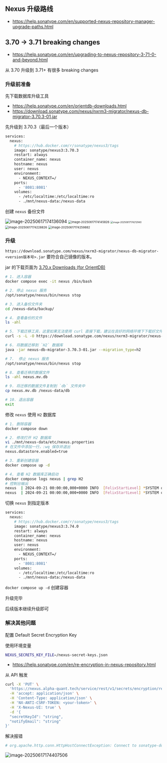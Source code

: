 ## Nexus 升级路线

- <https://help.sonatype.com/en/supported-nexus-repository-manager-upgrade-paths.html>

## 3.70 -> 3.71 breaking changes

- <https://help.sonatype.com/en/upgrading-to-nexus-repository-3-71-0-and-beyond.html>

从 3.70 升级到 3.71+ 有很多 breaking changes

### 升级前准备

先下载数据库升级工具

- <https://help.sonatype.com/en/orientdb-downloads.html>
- <https://download.sonatype.com/nexus/nxrm3-migrator/nexus-db-migrator-3.70.3-01.jar>

先升级到 3.70.3（最后一个版本）

```bash
services:
  nexus:
    # https://hub.docker.com/r/sonatype/nexus3/tags
    image: sonatype/nexus3:3.70.3
    restart: always
    container_name: nexus
    hostname: nexus
    user: nexus
    environment:
      - NEXUS_CONTEXT=/
    ports:
      - '8081:8081'
    volumes:
      - /etc/localtime:/etc/localtime:ro
      - ./mnt/nexus-data:/nexus-data
```

创建 `nexus` 备份文件

<img src="./.assets/Nexus升级/image-20250617174136094.png" alt="image-20250617174136094"  />

<img src="./.assets/Nexus升级/image-20250617174145826.png" alt="image-20250617174145826" style="zoom: 67%;" />

<img src="./.assets/Nexus升级/image-20250617174212940.png" alt="image-20250617174212940" style="zoom:50%;" />

<img src="./.assets/Nexus升级/image-20250617174228826.png" alt="image-20250617174228826" style="zoom:67%;" />

<img src="./.assets/Nexus升级/image-20250617174259882.png" alt="image-20250617174259882" style="zoom: 67%;" />

### 升级

`https://download.sonatype.com/nexus/nxrm3-migrator/nexus-db-migrator-<version版本号>.jar` 要符合自己镜像的版本。

jar 的下载页面为 [3.70.x Downloads (for OrientDB)](https://help.sonatype.com/en/orientdb-downloads.html)

```bash
# 1. 进入容器
docker compose exec -it nexus /bin/bash

# 2. 停止 nexus 服务
/opt/sonatype/nexus/bin/nexus stop

# 3. 进入备份文件夹
cd /nexus-data/backup/

# 4. 查看备份的文件
ls -ahl

# 5. 下载迁移工具，这里如果无法使用 curl 直接下载，建议在良好的网络环境下下载好文件后，把文件复制到 docker 容器中的 /nexus-data/backup 文件夹中
curl -s -L -O https://download.sonatype.com/nexus/nxrm3-migrator/nexus-db-migrator-3.70.3-01.jar

# 6. 将数据迁移到 `H2` 数据库
java -jar nexus-db-migrator-3.70.3-01.jar --migration_type=h2

# 7.  停止 nexus 服务
/opt/sonatype/nexus/bin/nexus stop

# 8. 查看迁移的数据文件
ls -ahl nexus.mv.db

# 9. 将迁移的数据文件复制到 `db` 文件夹中
cp nexus.mv.db /nexus-data/db

# 10. 退出容器
exit
```

修改 `nexus` 使用 `H2` 数据库

```bash
# 1. 删除容器
docker compose down

# 2. 修改打开 H2 数据库
vi ./mnt/nexus-data/etc/nexus.properties
# 在文件中添加一行，:wq 保存并退出
nexus.datastore.enabled=true

# 3. 重新创建容器
docker compose up -d

# 4. 查看 H2 数据库正确启动
docker compose logs nexus | grep H2
# 控制台输出
nexus  | 2024-09-21 00:00:00,000+0000 INFO  [FelixStartLevel] *SYSTEM org.sonatype.nexus.datastore.DataStoreConfigurationDefaultSource - Loaded 'nexus' data store configuration defaults (Embedded H2)
nexus  | 2024-09-21 00:00:00,000+0000 INFO  [FelixStartLevel] *SYSTEM org.sonatype.nexus.datastore.mybatis.MyBatisDataStore - nexus - MyBatis databaseId: H2
```

切换 `nexus` 到指定版本

```bash
services:
  nexus:
    # https://hub.docker.com/r/sonatype/nexus3/tags
    image: sonatype/nexus3:3.74.0
    restart: always
    container_name: nexus
    hostname: nexus
    user: nexus
    environment:
      - NEXUS_CONTEXT=/
    ports:
      - '8081:8081'
    volumes:
      - /etc/localtime:/etc/localtime:ro
      - ./mnt/nexus-data:/nexus-data
```

`docker compose up -d` 创建容器

升级完毕

后续版本继续升级即可

### 解决其他问题

配置 Default Secret Encryption Key

使用环境变量

```bash
NEXUS_SECRETS_KEY_FILE=/nexus-secret-keys.json
```

- <https://help.sonatype.com/en/re-encryption-in-nexus-repository.html>

从 API 触发

```bash
curl -X 'PUT' \
  'https://nexus.alpha-quant.tech/service/rest/v1/secrets/encryption/re-encrypt' \
  -H 'accept: application/json' \
  -H 'Content-Type: application/json' \
  -H 'NX-ANTI-CSRF-TOKEN: <your-token>' \
  -H 'X-Nexus-UI: true' \
  -d '{
  "secretKeyId": "string",
  "notifyEmail": "string"
}'
```

解决报错

```bash
# org.apache.http.conn.HttpHostConnectException: Connect to sonatype-download.global.ssl.fastly.net:443
```

![image-20250617174407506](./.assets/Nexus升级/image-20250617174407506.png)
